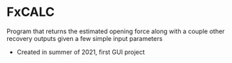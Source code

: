 # FxCALC
Program that returns the estimated opening force along with a couple other recovery outputs given a few simple input parameters

* Created in summer of 2021, first GUI project
